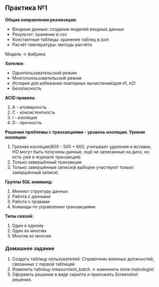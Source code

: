 ## Практика №1
<b>Общие направления реализации</b>:
* Входные данные: создание моделей входных данных
* Результат: хранение в csv
* Константные таблицы: хранение таблиц в json
* Расчёт температуры: методы расчёта

Модель -> фабрика


<b>Хотелки</b>:
* Однопользовательский режим
* Многополльзовательский режим
* История для избежания повторных вычислений(для п1, п2)
* Безопасность

<b>ACID правила</b>:
1. A - атомарность
2. C - консистентность
3. I - изоляция
4. D - прочность

<b>Решение проблемы с транзакциями - уровень изоляции.
Уровни изоляции:</b> 
1. Грязная изоляция(800 - 500 + 600, учитывает удаления и вставки, НО могут быть получены данные, ещё не записанные на диск, но есть уже в журнале транзакции)
2. Только завершённый транзакции
3. Только завершённые записи(в выборке участвуют только завершённый записи)

<b>Группы SQL комманд:</b>
1. Меняют структуру данных
2. Работа с данными 
3. Работа с правами
4. Команды по управлению транзакциями

<b>Типы связей:</b>
1. Один к одному
2. Один ко многим
3. Многие ко многим

### Домашнее задание
1. Создать таблицу пользователей. Справочник военных должностей, связанных с первой таблицей
2. Изменить таблицу measurment_batch -> изменнить поле metrologist
3. Оформить решение в виде скрипта и приложить Screenshot решения.
